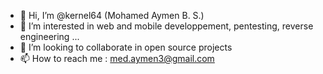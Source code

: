 - 👋 Hi, I’m @kernel64 (Mohamed Aymen B. S.)
- 👀 I’m interested in web and mobile developpement, pentesting, reverse engineering ... 
- 💞️ I’m looking to collaborate in open source projects
- 📫 How to reach me : med.aymen3@gmail.com

<!---
kernel64/kernel64 is a ✨ special ✨ repository because its `README.md` (this file) appears on your GitHub profile.
You can click the Preview link to take a look at your changes.
--->
